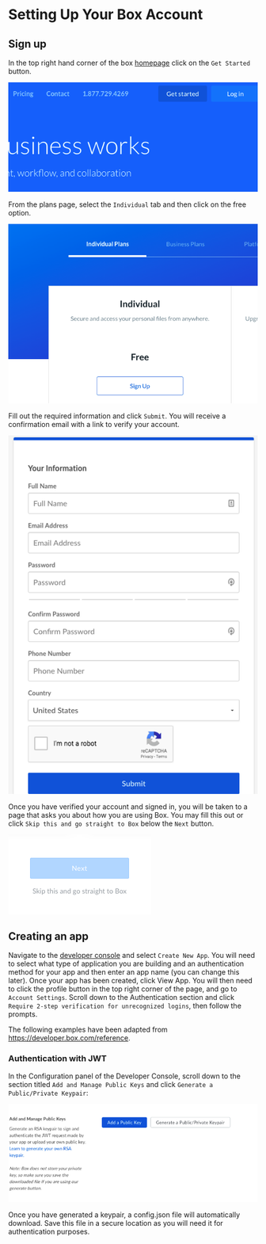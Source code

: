 # Setting Up Your Box Account
## Sign up
In the top right hand corner of the box [homepage](https://www.box.com/home) click on the `Get Started` button. 

![get_started](images/box/get_started.png)

From the plans page, select the `Individual` tab and then click on the free option. 

![individual_plan](images/box/individual_plan.png )

Fill out the required information and click `Submit`. You will receive a confirmation email with a link to verify your account. 

![information.png](images/box/information.png)

Once you have verified your account and signed in, you will be taken to a page that asks you about how you are using Box. You may fill this out or click `Skip this and go straight to Box` below the `Next` button.

![skip](images/box/skip.png)

## Creating an app

Navigate to the [developer console](https://app.box.com/developers/console) and select `Create New App`.  You will need to select what type of application you are building and an authentication method for your app and then enter an app name (you can change this later). Once your app has been created, click View App. You will then need to click the profile button in the top right corner of the page, and go to `Account Settings`. Scroll down to the Authentication section and click `Require 2-step verification for unrecognized logins`, then follow the prompts.

The following examples have been adapted from <https://developer.box.com/reference>.

### Authentication with JWT

In the Configuration panel of the Developer Console, scroll down to
the section titled `Add and Manage Public Keys` and click `Generate a
Public/Private Keypair`:

![Box Add Key](images/box/box_add_key.png)

Once you have generated a keypair, a config.json file will
automatically download. Save this file in a secure location as you
will need it for authentication purposes. 
